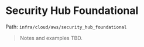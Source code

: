 # Security Hub Foundational

Path: `infra/cloud/aws/security_hub_foundational`

> Notes and examples TBD.
